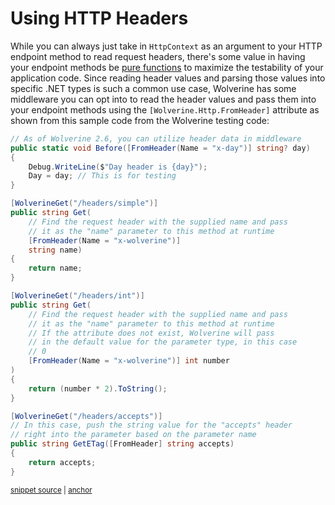 # Using HTTP Headers

While you can always just take in `HttpContext` as an argument to your HTTP endpoint method to read request headers,
there's some value in having your endpoint methods be [pure functions](https://en.wikipedia.org/wiki/Pure_function) 
to maximize the testability of your application code. Since reading header values and parsing those values into
specific .NET types is such a common use case, Wolverine has some middleware you can opt into to read the header values
and pass them into your endpoint methods using the `[Wolverine.Http.FromHeader]` attribute as shown from this sample
code from the Wolverine testing code:

<!-- snippet: sample_pushing_header_values_into_endpoint_methods -->
<a id='snippet-sample_pushing_header_values_into_endpoint_methods'></a>
```cs
// As of Wolverine 2.6, you can utilize header data in middleware
public static void Before([FromHeader(Name = "x-day")] string? day)
{
    Debug.WriteLine($"Day header is {day}");
    Day = day; // This is for testing
}

[WolverineGet("/headers/simple")]
public string Get(
    // Find the request header with the supplied name and pass
    // it as the "name" parameter to this method at runtime
    [FromHeader(Name = "x-wolverine")]
    string name)
{
    return name;
}

[WolverineGet("/headers/int")]
public string Get(
    // Find the request header with the supplied name and pass
    // it as the "name" parameter to this method at runtime
    // If the attribute does not exist, Wolverine will pass
    // in the default value for the parameter type, in this case
    // 0
    [FromHeader(Name = "x-wolverine")] int number
)
{
    return (number * 2).ToString();
}

[WolverineGet("/headers/accepts")]
// In this case, push the string value for the "accepts" header
// right into the parameter based on the parameter name
public string GetETag([FromHeader] string accepts)
{
    return accepts;
}
```
<sup><a href='https://github.com/JasperFx/wolverine/blob/main/src/Http/WolverineWebApi/HeaderUsingEndpoint.cs#L15-L55' title='Snippet source file'>snippet source</a> | <a href='#snippet-sample_pushing_header_values_into_endpoint_methods' title='Start of snippet'>anchor</a></sup>
<!-- endSnippet -->
